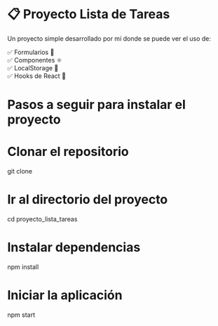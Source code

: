 # 📋 Proyecto Lista de Tareas  

Un proyecto simple desarrollado por mí donde se puede ver el uso de:  

✅ Formularios 📄  
✅ Componentes ⚛️  
✅ LocalStorage 💾  
✅ Hooks de React 🎣  

# Pasos a seguir para instalar el proyecto
# Clonar el repositorio
git clone <link del proyecto>

# Ir al directorio del proyecto
cd proyecto_lista_tareas

# Instalar dependencias
npm install

# Iniciar la aplicación
npm start
